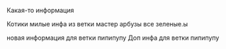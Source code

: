 Какая-то информация 

Котики милые 
инфа из ветки мастер
арбузы все зеленые.ы

новая информация для ветки пипипупу
Доп инфа для ветки пипипупу